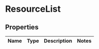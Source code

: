 
# ResourceList

## Properties
Name | Type | Description | Notes
------------ | ------------- | ------------- | -------------



